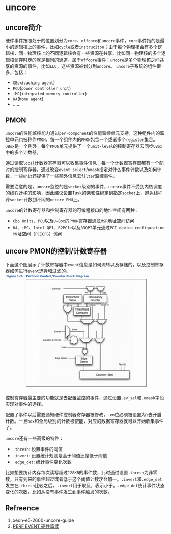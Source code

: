 # uncore

## uncore简介

硬件事件按照处于的位置划分为`core`、`offcore`和`uncore`事件，`core`事件指的是最小的逻辑核上的事件，比如`cycle`或者`instruciton`；由于每个物理核会有多个逻辑核，同一物理核上的不同逻辑核会有一些资源在共享，比如同一物理核的多个逻辑核访存时走的就是相同的通道，属于`offcore`事件；`uncore`是多个物理核之间共享的资源的事件，比如`LLC`，这些资源被划分到`uncore`。
`uncore`子系统的组件很多，包括：

* `CBox`(`caching agent`)
* `PCU`(`power controller unit`)
* `iMC`(`integrated memory controller`) 
* `HA`(`home agent`) 
* ......

## PMON

`uncore`的性能监控能力通过`per-component`的性能监控单元支持，这种组件内的监控单元也被称作`PMON`，每一个组件内的`PMON`包含一个或者多个`register`集合。`UBox`是一个例外，每个`PMON`单元提供了一个`unit-level`的控制寄存器去同步`UBox`中的多个计数器。

通过读取`local`计数器寄存器可以收集事件信息，每一个计数器寄存器都有一个配对的控制寄存器，通过改变`event select`/`umask`指定对什么事件计数以及如何计数，一些`unit`还提供了一些额外信息去`filter`监控事件。

需要注意的是，`uncore`监控的是`socket`级别的事件，`uncore`事件不受到内核调度的线程迁移的影响，因此建议设置Task的亲和性绑定到指定`socket`上，避免线程跨`socket`计数到不同的`uncore PMU`上。

`uncore`的计数寄存器和控制寄存器的可编程接口的地址空间有两种：

* `Cbo Units`、`PCU`以及`U-Box`的`PMON`寄存器通过`MSR`地址空间访问
* `HA`、`iMC`、`Intel QPI`、`R2PCIe`以及`R3QPI`单元通过`PCI device configuration`地址空间（`PCICFG`）访问

## uncore PMON的控制/计数寄存器

下面这个图展示了计数寄存器中`event`信息是如何流转以及存储的，以及控制寄存器如何进行`event`选择和过滤的。
![Alt text](pic/perfom-control-counter-block.png)

控制寄存器最主要的功能就是去配置监控的事件，通过设置`.ev_sel`和`.umask`字段实现对事件的选择。

配置了事件以后需要通知硬件控制器寄存器被修改，`.en`位必须被设置为`1`去开启计数。一旦`box`和全局级别的计数被使能，对应的数据寄存器就可以开始收集事件了。

`uncore`还有一些高级的特性：
* `.thresh`: 设置事件的阈值
* `.invert`: 设置统计规则是高于阈值还是低于阈值
* `.edge_det`: 统计事件变化次数

比如想要统计内存每次读写超过`128KB`的事件数，此时通过设置`.thresh`为非零数，只有到来的事件超过或者低于这个阈值计数才会加一。`.invert`和`.edge_det`发生在`.thresh`比较之后，`.invert`用于取反，表示小于。`.edge_det`统计事件状态变化的次数，比如从没有事件发生到事件触发的次数。

## Refreence

1. xeon-e5-2600-uncore-guide
2. [PERF EVENT 硬件篇续](https://ata.alibaba-inc.com/articles/104772)